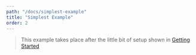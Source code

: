 ```yaml
---
path: "/docs/simplest-example"
title: "Simplest Example"
order: 2
---
```

> This example takes place after the little bit of setup shown in [Getting Started](/pebblebed/docs)

